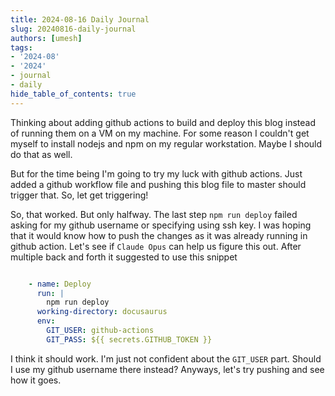 ```yaml
---
title: 2024-08-16 Daily Journal
slug: 20240816-daily-journal
authors: [umesh]
tags:
- '2024-08'
- '2024'
- journal
- daily
hide_table_of_contents: true
---
```

Thinking about adding github actions to build and deploy this blog instead of running them on a VM on my machine. For some reason<!-- truncate --> I couldn't get myself to install nodejs and npm on my regular workstation. Maybe I should do that as well.

But for the time being I'm going to try my luck with github actions. Just added a github workflow file and pushing this blog file to master should trigger that. So, let get triggering!

So, that worked. But only halfway. The last step `npm run deploy` failed asking for my github username or specifying using ssh key. I was hoping that it would know how to push the changes as it was already running in github action. Let's see if `Claude Opus` can help us figure this out. After multiple back and forth it suggested to use this snippet
```yaml

    - name: Deploy
      run: |
        npm run deploy
      working-directory: docusaurus
      env:
        GIT_USER: github-actions
        GIT_PASS: ${{ secrets.GITHUB_TOKEN }}
```
I think it should work. I'm just not confident about the `GIT_USER` part. Should I use my github username there instead? Anyways, let's try pushing and see how it goes.
